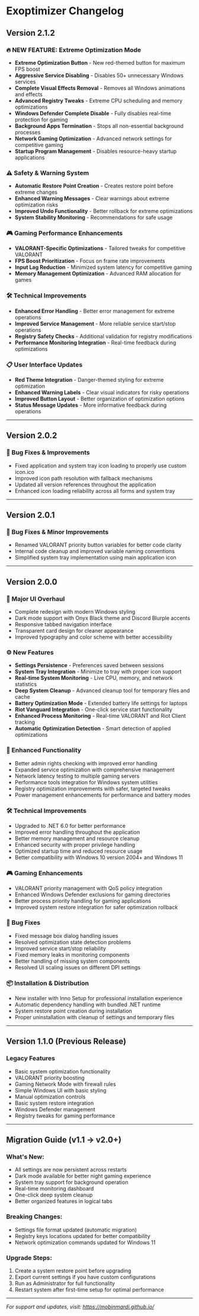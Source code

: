 # Exoptimizer Changelog

## Version 2.1.2
### 🔥 NEW FEATURE: Extreme Optimization Mode
- **Extreme Optimization Button** - New red-themed button for maximum FPS boost
- **Aggressive Service Disabling** - Disables 50+ unnecessary Windows services
- **Complete Visual Effects Removal** - Removes all Windows animations and effects
- **Advanced Registry Tweaks** - Extreme CPU scheduling and memory optimizations
- **Windows Defender Complete Disable** - Fully disables real-time protection for gaming
- **Background Apps Termination** - Stops all non-essential background processes
- **Network Gaming Optimization** - Advanced network settings for competitive gaming
- **Startup Program Management** - Disables resource-heavy startup applications

### ⚠️ Safety & Warning System
- **Automatic Restore Point Creation** - Creates restore point before extreme changes
- **Enhanced Warning Messages** - Clear warnings about extreme optimization risks
- **Improved Undo Functionality** - Better rollback for extreme optimizations
- **System Stability Monitoring** - Recommendations for safe usage

### 🎮 Gaming Performance Enhancements
- **VALORANT-Specific Optimizations** - Tailored tweaks for competitive VALORANT
- **FPS Boost Prioritization** - Focus on frame rate improvements
- **Input Lag Reduction** - Minimized system latency for competitive gaming
- **Memory Management Optimization** - Advanced RAM allocation for games

### 🛠️ Technical Improvements
- **Enhanced Error Handling** - Better error management for extreme operations
- **Improved Service Management** - More reliable service start/stop operations
- **Registry Safety Checks** - Additional validation for registry modifications
- **Performance Monitoring Integration** - Real-time feedback during optimizations

### 📋 User Interface Updates
- **Red Theme Integration** - Danger-themed styling for extreme optimization
- **Enhanced Warning Labels** - Clear visual indicators for risky operations
- **Improved Button Layout** - Better organization of optimization options
- **Status Message Updates** - More informative feedback during operations

---

## Version 2.0.2
### 🐛 Bug Fixes & Improvements
- Fixed application and system tray icon loading to properly use custom icon.ico
- Improved icon path resolution with fallback mechanisms
- Updated all version references throughout the application
- Enhanced icon loading reliability across all forms and system tray

---

## Version 2.0.1
### 🐛 Bug Fixes & Minor Improvements
- Renamed VALORANT priority button variables for better code clarity
- Internal code cleanup and improved variable naming conventions
- Simplified system tray implementation using main application icon

---

## Version 2.0.0
### 🎨 Major UI Overhaul
- Complete redesign with modern Windows styling
- Dark mode support with Onyx Black theme and Discord Blurple accents
- Responsive tabbed navigation interface
- Transparent card design for cleaner appearance
- Improved typography and color scheme with better accessibility

### ⚙️ New Features
- **Settings Persistence** - Preferences saved between sessions
- **System Tray Integration** - Minimize to tray with proper icon support
- **Real-time System Monitoring** - Live CPU, memory, and network statistics
- **Deep System Cleanup** - Advanced cleanup tool for temporary files and cache
- **Battery Optimization Mode** - Extended battery life settings for laptops
- **Riot Vanguard Integration** - One-click service start functionality
- **Enhanced Process Monitoring** - Real-time VALORANT and Riot Client tracking
- **Automatic Optimization Detection** - Smart detection of applied optimizations

### 🔧 Enhanced Functionality
- Better admin rights checking with improved error handling
- Expanded service optimization with comprehensive management
- Network latency testing to multiple gaming servers
- Performance tools integration for Windows system utilities
- Registry optimization improvements with safer, targeted tweaks
- Power management enhancements for performance and battery modes

### 🛠️ Technical Improvements
- Upgraded to .NET 6.0 for better performance
- Improved error handling throughout the application
- Better memory management and resource cleanup
- Enhanced security with proper privilege handling
- Optimized startup time and reduced resource usage
- Better compatibility with Windows 10 version 2004+ and Windows 11

### 🎮 Gaming Enhancements
- VALORANT priority management with QoS policy integration
- Enhanced Windows Defender exclusions for gaming directories
- Better process priority handling for gaming applications
- Improved system restore integration for safer optimization rollback

### 🐛 Bug Fixes
- Fixed message box dialog handling issues
- Resolved optimization state detection problems
- Improved service start/stop reliability
- Fixed memory leaks in monitoring components
- Better handling of missing system components
- Resolved UI scaling issues on different DPI settings

### 📦 Installation & Distribution
- New installer with Inno Setup for professional installation experience
- Automatic dependency handling with bundled .NET runtime
- System restore point creation during installation
- Proper uninstallation with cleanup of settings and temporary files

---

## Version 1.1.0 (Previous Release)
### Legacy Features
- Basic system optimization functionality
- VALORANT priority boosting
- Gaming Network Mode with firewall rules
- Simple Windows UI with basic styling
- Manual optimization controls
- Basic system restore integration
- Windows Defender management
- Registry tweaks for gaming performance

---

## Migration Guide (v1.1 → v2.0+)

### What's New:
- All settings are now persistent across restarts
- Dark mode available for better night gaming experience
- System tray support for background operation
- Real-time monitoring dashboard
- One-click deep system cleanup
- Better organized features in logical tabs

### Breaking Changes:
- Settings file format updated (automatic migration)
- Registry keys locations updated for better compatibility
- Network optimization commands updated for Windows 11

### Upgrade Steps:
1. Create a system restore point before upgrading
2. Export current settings if you have custom configurations
3. Run as Administrator for full functionality
4. Restart system after first-time setup for optimal performance

---

*For support and updates, visit: https://mobinmardi.github.io/*
